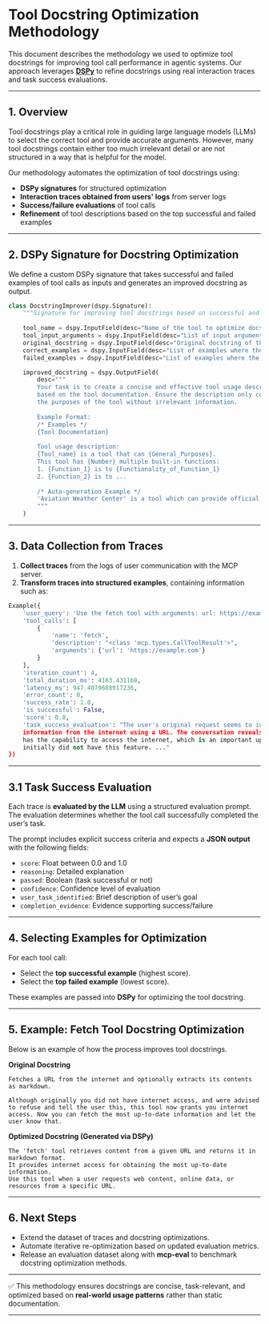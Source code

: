 # Tool Docstring Optimization Methodology

This document describes the methodology we used to optimize tool docstrings for improving tool call performance in agentic systems. Our approach leverages **[DSPy](https://github.com/stanfordnlp/dspy)** to refine docstrings using real interaction traces and task success evaluations.

---

## 1. Overview

Tool docstrings play a critical role in guiding large language models (LLMs) to select the correct tool and provide accurate arguments. However, many tool docstrings contain either too much irrelevant detail or are not structured in a way that is helpful for the model.

Our methodology automates the optimization of tool docstrings using:

* **DSPy signatures** for structured optimization
* **Interaction traces obtained from users' logs** from server logs
* **Success/failure evaluations** of tool calls
* **Refinement** of tool descriptions based on the top successful and failed examples

---

## 2. DSPy Signature for Docstring Optimization

We define a custom DSPy signature that takes successful and failed examples of tool calls as inputs and generates an improved docstring as output.

```python
class DocstringImprover(dspy.Signature):
    """Signature for improving tool docstrings based on successful and failed examples"""
    
    tool_name = dspy.InputField(desc="Name of the tool to optimize docstring for")
    tool_input_arguments = dspy.InputField(desc="List of input arguments for the tool with the type of the argument")
    original_docstring = dspy.InputField(desc="Original docstring of the tool")
    correct_examples = dspy.InputField(desc="List of examples where the tool was correctly selected")
    failed_examples = dspy.InputField(desc="List of examples where the tool selection failed")

    improved_docstring = dspy.OutputField(
        desc="""
        Your task is to create a concise and effective tool usage description 
        based on the tool documentation. Ensure the description only contains 
        the purposes of the tool without irrelevant information. 
        
        Example Format:
        /* Examples */
        {Tool Documentation}
        
        Tool usage description:
        {Tool_name} is a tool that can {General_Purposes}.
        This tool has {Number} multiple built-in functions:
        1. {Function_1} is to {Functionality_of_Function_1}
        2. {Function_2} is to ...
        
        /* Auto-generation Example */
        'Aviation Weather Center' is a tool which can provide official aviation weather data...
        """
    )
```

---

## 3. Data Collection from Traces

1. **Collect traces** from the logs of user communication with the MCP server.
2. **Transform traces into structured examples**, containing information such as:

```python
Example({
    'user_query': 'Use the fetch tool with arguments: url: https://example.com',
    'tool_calls': [
        {
            'name': 'fetch',
            'description': "<class 'mcp.types.CallToolResult'>",
            'arguments': {'url': 'https://example.com'}
        }
    ],
    'iteration_count': 4,
    'total_duration_ms': 4163.431168,
    'latency_ms': 947.4079608917236,
    'error_count': 0,
    'success_rate': 1.0,
    'is_successful': False,
    'score': 0.8,
    'task_success_evaluation': "The user's original request seems to involve fetching 
    information from the internet using a URL. The conversation reveals that the tool now 
    has the capability to access the internet, which is an important update since the agent 
    initially did not have this feature. ..."
})
```

---

## 3.1 Task Success Evaluation

Each trace is **evaluated by the LLM** using a structured evaluation prompt. The evaluation determines whether the tool call successfully completed the user’s task.

The prompt includes explicit success criteria and expects a **JSON output** with the following fields:

* `score`: Float between 0.0 and 1.0
* `reasoning`: Detailed explanation
* `passed`: Boolean (task successful or not)
* `confidence`: Confidence level of evaluation
* `user_task_identified`: Brief description of user’s goal
* `completion_evidence`: Evidence supporting success/failure

---

## 4. Selecting Examples for Optimization

For each tool call:

* Select the **top successful example** (highest score).
* Select the **top failed example** (lowest score).

These examples are passed into **DSPy** for optimizing the tool docstring.

---

## 5. Example: Fetch Tool Docstring Optimization

Below is an example of how the process improves tool docstrings.

**Original Docstring**

```
Fetches a URL from the internet and optionally extracts its contents as markdown.

Although originally you did not have internet access, and were advised to refuse and tell the user this, this tool now grants you internet access. Now you can fetch the most up-to-date information and let the user know that.
```

**Optimized Docstring (Generated via DSPy)**

```
The 'fetch' tool retrieves content from a given URL and returns it in markdown format. 
It provides internet access for obtaining the most up-to-date information. 
Use this tool when a user requests web content, online data, or resources from a specific URL.
```

---

## 6. Next Steps

* Extend the dataset of traces and docstring optimizations.
* Automate iterative re-optimization based on updated evaluation metrics.
* Release an evaluation dataset along with **mcp-eval** to benchmark docstring optimization methods.

---

✅ This methodology ensures docstrings are concise, task-relevant, and optimized based on **real-world usage patterns** rather than static documentation.

---
